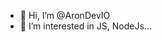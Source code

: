 - 👋 Hi, I’m @AronDevIO
- 👀 I’m interested in JS, NodeJs...

<!---
AronDevIO/AronDevIO is a ✨ special ✨ repository because its `README.md` (this file) appears on your GitHub profile.
You can click the Preview link to take a look at your changes.
--->
